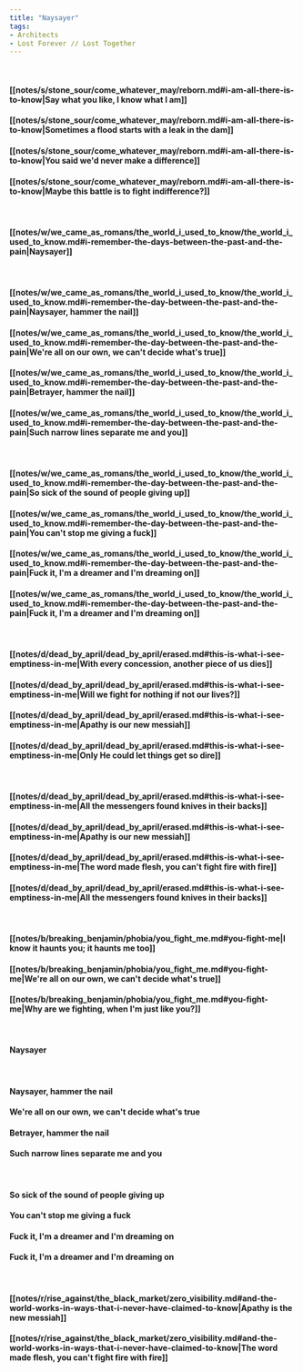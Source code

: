```yaml
---
title: "Naysayer"
tags:
- Architects
- Lost Forever ∕∕ Lost Together
---
```

&nbsp;
#### [[notes/s/stone_sour/come_whatever_may/reborn.md#i-am-all-there-is-to-know|Say what you like, I know what I am]]
#### [[notes/s/stone_sour/come_whatever_may/reborn.md#i-am-all-there-is-to-know|Sometimes a flood starts with a leak in the dam]]
#### [[notes/s/stone_sour/come_whatever_may/reborn.md#i-am-all-there-is-to-know|You said we'd never make a difference]]
#### [[notes/s/stone_sour/come_whatever_may/reborn.md#i-am-all-there-is-to-know|Maybe this battle is to fight indifference?]]
&nbsp;
#### [[notes/w/we_came_as_romans/the_world_i_used_to_know/the_world_i_used_to_know.md#i-remember-the-days-between-the-past-and-the-pain|Naysayer]]
&nbsp;
#### [[notes/w/we_came_as_romans/the_world_i_used_to_know/the_world_i_used_to_know.md#i-remember-the-day-between-the-past-and-the-pain|Naysayer, hammer the nail]]
#### [[notes/w/we_came_as_romans/the_world_i_used_to_know/the_world_i_used_to_know.md#i-remember-the-day-between-the-past-and-the-pain|We're all on our own, we can't decide what's true]]
#### [[notes/w/we_came_as_romans/the_world_i_used_to_know/the_world_i_used_to_know.md#i-remember-the-day-between-the-past-and-the-pain|Betrayer, hammer the nail]]
#### [[notes/w/we_came_as_romans/the_world_i_used_to_know/the_world_i_used_to_know.md#i-remember-the-day-between-the-past-and-the-pain|Such narrow lines separate me and you]]
&nbsp;
#### [[notes/w/we_came_as_romans/the_world_i_used_to_know/the_world_i_used_to_know.md#i-remember-the-day-between-the-past-and-the-pain|So sick of the sound of people giving up]]
#### [[notes/w/we_came_as_romans/the_world_i_used_to_know/the_world_i_used_to_know.md#i-remember-the-day-between-the-past-and-the-pain|You can't stop me giving a fuck]]
#### [[notes/w/we_came_as_romans/the_world_i_used_to_know/the_world_i_used_to_know.md#i-remember-the-day-between-the-past-and-the-pain|Fuck it, I'm a dreamer and I'm dreaming on]]
#### [[notes/w/we_came_as_romans/the_world_i_used_to_know/the_world_i_used_to_know.md#i-remember-the-day-between-the-past-and-the-pain|Fuck it, I'm a dreamer and I'm dreaming on]]
&nbsp;
#### [[notes/d/dead_by_april/dead_by_april/erased.md#this-is-what-i-see-emptiness-in-me|With every concession, another piece of us dies]]
#### [[notes/d/dead_by_april/dead_by_april/erased.md#this-is-what-i-see-emptiness-in-me|Will we fight for nothing if not our lives?]]
#### [[notes/d/dead_by_april/dead_by_april/erased.md#this-is-what-i-see-emptiness-in-me|Apathy is our new messiah]]
#### [[notes/d/dead_by_april/dead_by_april/erased.md#this-is-what-i-see-emptiness-in-me|Only He could let things get so dire]]
&nbsp;
#### [[notes/d/dead_by_april/dead_by_april/erased.md#this-is-what-i-see-emptiness-in-me|All the messengers found knives in their backs]]
#### [[notes/d/dead_by_april/dead_by_april/erased.md#this-is-what-i-see-emptiness-in-me|Apathy is our new messiah]]
#### [[notes/d/dead_by_april/dead_by_april/erased.md#this-is-what-i-see-emptiness-in-me|The word made flesh, you can't fight fire with fire]]
#### [[notes/d/dead_by_april/dead_by_april/erased.md#this-is-what-i-see-emptiness-in-me|All the messengers found knives in their backs]]
&nbsp;
#### [[notes/b/breaking_benjamin/phobia/you_fight_me.md#you-fight-me|I know it haunts you; it haunts me too]]
#### [[notes/b/breaking_benjamin/phobia/you_fight_me.md#you-fight-me|We're all on our own, we can't decide what's true]]
#### [[notes/b/breaking_benjamin/phobia/you_fight_me.md#you-fight-me|Why are we fighting, when I'm just like you?]]
&nbsp;
#### Naysayer
&nbsp;
#### Naysayer, hammer the nail
#### We're all on our own, we can't decide what's true
#### Betrayer, hammer the nail
#### Such narrow lines separate me and you
&nbsp;
#### So sick of the sound of people giving up
#### You can't stop me giving a fuck
#### Fuck it, I'm a dreamer and I'm dreaming on
#### Fuck it, I'm a dreamer and I'm dreaming on
&nbsp;
#### [[notes/r/rise_against/the_black_market/zero_visibility.md#and-the-world-works-in-ways-that-i-never-have-claimed-to-know|Apathy is the new messiah]]
#### [[notes/r/rise_against/the_black_market/zero_visibility.md#and-the-world-works-in-ways-that-i-never-have-claimed-to-know|The word made flesh, you can't fight fire with fire]]
